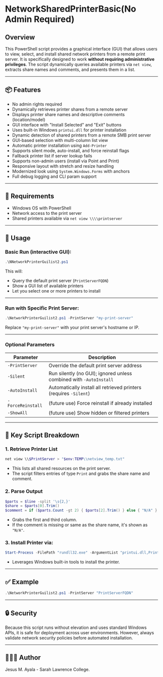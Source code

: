 # NetworkSharedPrinterBasic(No Admin Required)

## Overview

This PowerShell script provides a graphical interface (GUI) that allows users to view, select, and install shared network printers from a remote print server. It is specifically designed to work **without requiring administrative privileges**. The script dynamically queries available printers via `net view`, extracts share names and comments, and presents them in a list.

---

## 📦 Features

- No admin rights required
- Dynamically retrieves printer shares from a remote server
- Displays printer share names and descriptive comments (location/model)
- GUI interface with "Install Selected" and "Exit" buttons
- Uses built-in Windows `printui.dll` for printer installation
- Dynamic detection of shared printers from a remote SMB print server
- GUI-based selection with multi-column list view
- Automatic printer installation using `Add-Printer`
- Supports silent mode, auto-install, and force reinstall flags
- Fallback printer list if server lookup fails
- Supports non-admin users (install via Point and Print)
- Responsive layout with stretch and resize handling
- Modernized look using `System.Windows.Forms` with anchors
- Full debug logging and CLI param support
---

## 🔧 Requirements

- Windows OS with PowerShell
- Network access to the print server
- Shared printers available via `net view \\\\printserver`

---

## 🚀 Usage

### Basic Run (interactive GUI):

```powershell
.\NNetworkPrinterGuilist2.ps1
```

This will:
- Query the default print server (`PrintServerFQDN`)
- Show a GUI list of available printers
- Let you select one or more printers to install

---

### Run with Specific Print Server:

```powershell
.\NetworkPrinterGuilist2.ps1 -PrintServer "my-print-server"
```

Replace `"my-print-server"` with your print server's hostname or IP.

---

### Optional Parameters

| Parameter        | Description                                                             |
|------------------|-------------------------------------------------------------------------|
| `-PrintServer`   | Override the default print server address                               |
| `-Silent`        | Run silently (no GUI); ignored unless combined with `-AutoInstall`      |
| `-AutoInstall`   | Automatically install all retrieved printers (requires `-Silent`)       |
| `-ForceReinstall`| (future use) Force reinstall if already installed                       |
| `-ShowAll`       | (future use) Show hidden or filtered printers                           |

---

## 🧠 Key Script Breakdown

### 1. Retrieve Printer List

```powershell
net view \\$PrintServer > "$env:TEMP\\netview_temp.txt"
```

- This lists all shared resources on the print server.
- The script filters entries of type `Print` and grabs the share name and comment.

### 2. Parse Output

```powershell
$parts = $line -split '\s{2,}'
$share = $parts[0].Trim()
$comment = if ($parts.Count -gt 2) { $parts[2].Trim() } else { "N/A" }
```

- Grabs the first and third column.
- If the comment is missing or same as the share name, it's shown as `"N/A"`.

### 3. Install Printer via:

```powershell
Start-Process -FilePath "rundll32.exe" -ArgumentList "printui.dll,PrintUIEntry /in /n`"$fullPath`""
```

- Leverages Windows built-in tools to install the printer.

---

## ✅ Example

```powershell
.\NetworkPrinterGuilist2.ps1 -PrintServer "PrintServerFQDN"
```

---

## 🔒 Security

Because this script runs without elevation and uses standard Windows APIs, it is safe for deployment across user environments. However, always validate network security policies before automated installation.

---

## 👨🏾‍💻 Author

Jesus M. Ayala - Sarah Lawrence College.
